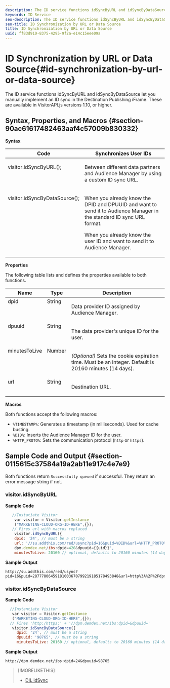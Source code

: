 ```yaml
---
description: The ID service functions idSyncByURL and idSyncByDataSource let you manually implement an ID sync in the Destination Publishing iFrame. These are available in VisitorAPI.js versions 1.10, or higher.
keywords: ID Service
seo-description: The ID service functions idSyncByURL and idSyncByDataSource let you manually implement an ID sync in the Destination Publishing iFrame. These are available in VisitorAPI.js versions 1.10, or higher.
seo-title: ID Synchronization by URL or Data Source
title: ID Synchronization by URL or Data Source
uuid: ff83d910-8375-4295-9f2a-e14c15eee09a
---
```


# ID Synchronization by URL or Data Source{#id-synchronization-by-url-or-data-source}

The ID service functions idSyncByURL and idSyncByDataSource let you manually implement an ID sync in the Destination Publishing iFrame. These are available in VisitorAPI.js versions 1.10, or higher.

## Syntax, Properties, and Macros {#section-90ac61617482463aaf4c57009b830332}

**Syntax**

<table id="table_ADC7501511914805A6A6B24B2DFEBA51"> 
 <thead> 
  <tr> 
   <th colname="col1" class="entry"> Code </th> 
   <th colname="col2" class="entry"> Synchronizes User IDs </th> 
  </tr> 
 </thead>
 <tbody> 
  <tr valign="top"> 
   <td colname="col1"> <p> <span class="codeph"> visitor.idSyncByURL(); </span> </p> </td> 
   <td colname="col2"> <p>Between different data partners and <span class="keyword"> Audience Manager </span> by using a custom ID sync URL. </p> </td> 
  </tr> 
  <tr valign="top"> 
   <td colname="col1"> <p> <span class="codeph"> visitor.idSyncByDataSource(); </span> </p> </td> 
   <td colname="col2"> <p>When you already know the DPID and DPUUID and want to send it to <span class="keyword"> Audience Manager </span> in the standard ID sync URL format. </p> <p> 
     <draft-comment>
       When you already know the user ID and want to send it to Audience Manager. 
     </draft-comment> </p> </td> 
  </tr> 
 </tbody> 
</table>

**Properties**

The following table lists and defines the properties available to both functions.

<table id="table_5343BE784E694C67B09A0A8878CF8001"> 
 <thead> 
  <tr> 
   <th colname="col1" class="entry"> Name </th> 
   <th colname="col2" class="entry"> Type </th> 
   <th colname="col3" class="entry"> Description </th> 
  </tr> 
 </thead>
 <tbody> 
  <tr valign="top"> 
   <td colname="col1"> <span class="codeph"> dpid </span> </td> 
   <td colname="col2"> String </td> 
   <td colname="col3"> <p>Data provider ID assigned by Audience Manager. </p> </td> 
  </tr> 
  <tr valign="top"> 
   <td colname="col1"> <span class="codeph"> dpuuid </span> </td> 
   <td colname="col2"> String </td> 
   <td colname="col3"> <p>The data provider's unique ID for the user. </p> </td> 
  </tr> 
  <tr valign="top"> 
   <td colname="col1"> <span class="codeph"> minutesToLive </span> </td> 
   <td colname="col2"> Number </td> 
   <td colname="col3"> <p> <i>(Optional)</i> Sets the cookie expiration time. Must be an integer. Default is 20160 minutes (14 days). </p> </td> 
  </tr> 
  <tr valign="top"> 
   <td colname="col1"> <span class="codeph"> url </span> </td> 
   <td colname="col2"> String </td> 
   <td colname="col3"> <p>Destination URL. </p> </td> 
  </tr> 
 </tbody> 
</table>

**Macros**

Both functions accept the following macros:

* `%TIMESTAMP%`: Generates a timestamp (in milliseconds). Used for cache busting. 
* `%DID%`: Inserts the Audience Manager ID for the user. 
* `%HTTP_PROTO%`: Sets the communication protocol (`http` or `https`).

## Sample Code and Output {#section-0115615c37584a19a2ab11e917c4e7e9}

Both functions return `Successfully queued` if successful. They return an error message string if not.

### visitor.idSyncByURL

**Sample Code**

```javascript
   //Instatiate Visitor
    var visitor = Visitor.getInstance
    ("MARKETING-CLOUD-ORG-ID-HERE",{}); 
   // Fires url with macros replaced 
    visitor.idSyncByURL({ 
    dpid: '24', // must be a string 
    url: '//su.addthis.com/red/usync?pid=16&puid=%DID%&url=%HTTP_PROTO%://
    dpm.demdex.net/ibs:dpid=420&dpuuid={{uid}}', 
    minutesToLive: 20160 // optional, defaults to 20160 minutes (14 days) });
```

**Sample Output**

```
http://su.addthis.com/red/usync?pid=16&puid=28777806459181003670799219185178493848&url=http%3A%2F%2Fdpm.demdex.net%2Fibs%3Adpid%3D420%26dpuuid%3D%7B%7Buid%7D%7D
```

### visitor.idSyncByDataSource

**Sample Code**

```javascript
  //Instantiate Visitor
   var visitor = Visitor.getInstance
   ("MARKETING-CLOUD-ORG-ID-HERE",{}); 
  // Fires 'http:/https:' + '//dpm.demdex.net/ibs:dpid=&dpuuid='
   visitor.idSyncByDataSource({ 
     dpid: '24', // must be a string
     dpuuid: '98765', // must be a string 
     minutesToLive: 20160 // optional, defaults to 20160 minutes (14 days) });
```

**Sample Output**

```
http://dpm.demdex.net/ibs:dpid=24&dpuuid=98765
```

>[!MORELIKETHIS]
>
>* [DIL idSync](https://docs.adobe.com/content/help/en/audience-manager/user-guide/dil-api/dil-instance-methods.html#idsync)

